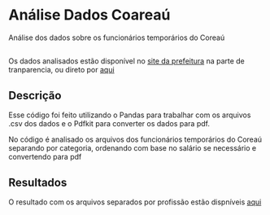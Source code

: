 # Análise Dados Coareaú
 Análise dos dados sobre os funcionários temporários do Coreaú
##

Os dados analisados estão disponível no <a href="https://www.coreau.ce.gov.br/site">site da prefeitura</a> na parte de tranparencia, ou direto por <a href="https://folha.governotransparente.com.br/230400401/foff/listar-por/funcionarios/202203/0/24">aqui</a>

## Descrição
 Esse código foi feito utilizando o Pandas para trabalhar com os arquivos .csv dos dados e o Pdfkit para converter os dados para pdf.
 
 No código é analisado os arquivos dos funcionários temporários do Coreaú separando por categoria, ordenando com base no salário se necessário e convertendo para pdf 
## Resultados

 O resultado com os arquivos separados por profissão estão dispníveis <a href="https://github.com/inaciolimaf/Analise-Dados-Coareau/tree/main/resultados">aqui</a>

